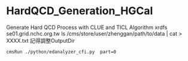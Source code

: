 # HardQCD_Generation_HGCal
Generate Hard QCD Process with CLUE and TICL Algorithm
xrdfs se01.grid.nchc.org.tw ls /cms/store/user/zhenggan/path/to/data | cat > XXXX.txt
記得調整OutputDir
```
cmsRun ./python/edanalyzer_cfi.py  part=0
```
